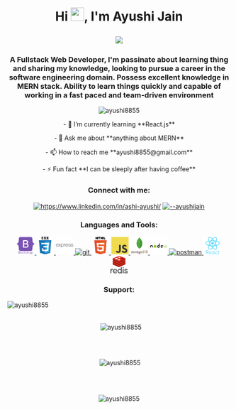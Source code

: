 <!-- <h1 align="center">Hi 👋, I'm Ayushi Jain</h1> -->
<h1 align="center">
  
Hi  <img src="https://media.giphy.com/media/hvRJCLFzcasrR4ia7z/giphy.gif" width="30px" height="30px"/>, I'm Ayushi Jain
</h1>
<div align="center"><img  src="https://c.tenor.com/2nKSTDDekOgAAAAM/coding-kira.gif" width="600px" /></div>



<h3 align="center">A Fullstack Web Developer, I'm passinate about learning thing and sharing my knowledge, looking to pursue a career in the software engineering domain. Possess excellent knowledge in MERN stack. Ability to learn things quickly and capable of working in a fast paced and team-driven environment</h3>

<p align="center"> <img src="https://komarev.com/ghpvc/?username=ayushi8855&label=Profile%20views&color=0e75b6&style=flat" alt="ayushi8855" /> </p>
<p  align="center">
- 🌱 I’m currently learning **React.js**
</p>
<p  align="center">
- 💬 Ask me about **anything about MERN**
  </p>
<p  align="center">
- 📫 How to reach me **ayushi8855@gmail.com**
  </p>
<p  align="center">
- ⚡ Fun fact **I can be sleeply after having coffee**
</p>
<h3 align="center">Connect with me:</h3>
<p align="center">
<a href="https://linkedin.com/in/https://www.linkedin.com/in/ashi-ayushi/" target="blank"><img align="center" src="https://raw.githubusercontent.com/rahuldkjain/github-profile-readme-generator/master/src/images/icons/Social/linked-in-alt.svg" alt="https://www.linkedin.com/in/ashi-ayushi/" height="30" width="40" /></a>
<a href="https://instagram.com/--ayushijain" target="blank"><img align="center" src="https://raw.githubusercontent.com/rahuldkjain/github-profile-readme-generator/master/src/images/icons/Social/instagram.svg" alt="--ayushijain" height="30" width="40" /></a>
</p>

<h3 align="center">Languages and Tools:</h3>
<p align="center"> <a href="https://getbootstrap.com" target="_blank" rel="noreferrer"> <img src="https://raw.githubusercontent.com/devicons/devicon/master/icons/bootstrap/bootstrap-plain-wordmark.svg" alt="bootstrap" width="40" height="40"/> </a> <a href="https://www.w3schools.com/css/" target="_blank" rel="noreferrer"> <img src="https://raw.githubusercontent.com/devicons/devicon/master/icons/css3/css3-original-wordmark.svg" alt="css3" width="40" height="40"/> </a> <a href="https://expressjs.com" target="_blank" rel="noreferrer"> <img src="https://raw.githubusercontent.com/devicons/devicon/master/icons/express/express-original-wordmark.svg" alt="express" width="40" height="40"/> </a> <a href="https://git-scm.com/" target="_blank" rel="noreferrer"> <img src="https://www.vectorlogo.zone/logos/git-scm/git-scm-icon.svg" alt="git" width="40" height="40"/> </a> <a href="https://www.w3.org/html/" target="_blank" rel="noreferrer"> <img src="https://raw.githubusercontent.com/devicons/devicon/master/icons/html5/html5-original-wordmark.svg" alt="html5" width="40" height="40"/> </a> <a href="https://developer.mozilla.org/en-US/docs/Web/JavaScript" target="_blank" rel="noreferrer"> <img src="https://raw.githubusercontent.com/devicons/devicon/master/icons/javascript/javascript-original.svg" alt="javascript" width="40" height="40"/> </a> <a href="https://www.mongodb.com/" target="_blank" rel="noreferrer"> <img src="https://raw.githubusercontent.com/devicons/devicon/master/icons/mongodb/mongodb-original-wordmark.svg" alt="mongodb" width="40" height="40"/> </a> <a href="https://nodejs.org" target="_blank" rel="noreferrer"> <img src="https://raw.githubusercontent.com/devicons/devicon/master/icons/nodejs/nodejs-original-wordmark.svg" alt="nodejs" width="40" height="40"/> </a> <a href="https://postman.com" target="_blank" rel="noreferrer"> <img src="https://www.vectorlogo.zone/logos/getpostman/getpostman-icon.svg" alt="postman" width="40" height="40"/> </a> <a href="https://reactjs.org/" target="_blank" rel="noreferrer"> <img src="https://raw.githubusercontent.com/devicons/devicon/master/icons/react/react-original-wordmark.svg" alt="react" width="40" height="40"/> </a> <a href="https://redis.io" target="_blank" rel="noreferrer"> <img src="https://raw.githubusercontent.com/devicons/devicon/master/icons/redis/redis-original-wordmark.svg" alt="redis" width="40" height="40"/> </a> </p>

<h3 align="center">Support:</h3>
<p><a href="https://www.buymeacoffee.com/ayushi8855"> <img align="left" src="https://cdn.buymeacoffee.com/buttons/v2/default-yellow.png" height="50" width="210" alt="ayushi8855" /></a></p><br><br>

<p><img align="center" src="https://github-readme-stats.vercel.app/api/top-langs?username=ayushi8855&show_icons=true&locale=en&layout=compact" alt="ayushi8855" /></p>
<br></br>
<p align="center">&nbsp;<img align="center" src="https://github-readme-stats.vercel.app/api?username=ayushi8855&show_icons=true&locale=en" alt="ayushi8855" /></p>
<br></br>
<p align="center"><img align="center" src="https://github-readme-streak-stats.herokuapp.com/?user=ayushi8855&" alt="ayushi8855" /></p>
